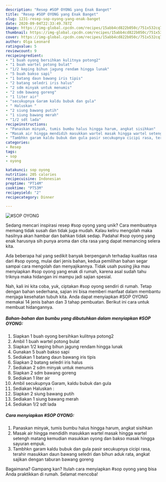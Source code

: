 ```yaml
---
description: "Resep #SOP OYONG yang Enak Banget"
title: "Resep #SOP OYONG yang Enak Banget"
slug: 1231-resep-sop-oyong-yang-enak-banget
date: 2020-09-04T22:33:49.787Z
image: https://img-global.cpcdn.com/recipes/15abb4cd822b050c/751x532cq70/sop-oyong-foto-resep-utama.jpg
thumbnail: https://img-global.cpcdn.com/recipes/15abb4cd822b050c/751x532cq70/sop-oyong-foto-resep-utama.jpg
cover: https://img-global.cpcdn.com/recipes/15abb4cd822b050c/751x532cq70/sop-oyong-foto-resep-utama.jpg
author: Olga Leonard
ratingvalue: 5
reviewcount: 9
recipeingredient:
- "1 buah oyong bersihkan kulitnya potong2"
- "1 buah wartel potong bulat"
- "1/2 keping bihun jagung rendam hingga lunak"
- "5 buah bakso sapi"
- "1 batang daun bawang iris tipis"
- "2 batang seledri iris halus"
- "2 sdm minyak untuk menumis"
- "2 sdm bawang goreng"
- "1 liter air"
- "secukupnya Garam kaldu bubuk dan gula"
- " Haluskan "
- "2 siung bawang putih"
- "1 siung bawang merah"
- "1/2 sdt lada"
recipeinstructions:
- "Panaskan minyak, tumis bumbu halus hingga harum, angkat sisihkan"
- "Masak air hingga mendidih masukkan wartel masak hingga wartel setengh matang kemudian masukkan oyong dan bakso masak hingga sayuran empuk."
- "Tambhkn garam kaldu bubuk dan gula pasir secukupnya cicipi rasa, terahir masukkan daun bawang seledri dan bihun aduk rata, angkat sajikan dengan taburan bawang goreng"
categories:
- Resep
tags:
- sop
- oyong

katakunci: sop oyong 
nutrition: 205 calories
recipecuisine: Indonesian
preptime: "PT14M"
cooktime: "PT53M"
recipeyield: "2"
recipecategory: Dinner

---
```



![#SOP OYONG](https://img-global.cpcdn.com/recipes/15abb4cd822b050c/751x532cq70/sop-oyong-foto-resep-utama.jpg)

Sedang mencari inspirasi resep #sop oyong yang unik? Cara membuatnya memang tidak susah dan tidak juga mudah. Kalau keliru mengolah maka hasilnya akan hambar dan bahkan tidak sedap. Padahal #sop oyong yang enak harusnya sih punya aroma dan cita rasa yang dapat memancing selera kita.



Ada beberapa hal yang sedikit banyak berpengaruh terhadap kualitas rasa dari #sop oyong, mulai dari jenis bahan, kedua pemilihan bahan segar sampai cara mengolah dan menyajikannya. Tidak usah pusing jika mau menyiapkan #sop oyong yang enak di rumah, karena asal sudah tahu triknya maka hidangan ini mampu jadi sajian spesial.


Nah, kali ini kita coba, yuk, ciptakan #sop oyong sendiri di rumah. Tetap dengan bahan sederhana, sajian ini bisa memberi manfaat dalam membantu menjaga kesehatan tubuh kita. Anda dapat menyiapkan #SOP OYONG memakai 14 jenis bahan dan 3 tahap pembuatan. Berikut ini cara untuk membuat hidangannya.

<!--inarticleads1-->

##### Bahan-bahan dan bumbu yang dibutuhkan dalam menyiapkan #SOP OYONG:

1. Siapkan 1 buah oyong bersihkan kulitnya potong2
1. Ambil 1 buah wartel potong bulat
1. Siapkan 1/2 keping bihun jagung rendam hingga lunak
1. Gunakan 5 buah bakso sapi
1. Sediakan 1 batang daun bawang iris tipis
1. Siapkan 2 batang seledri iris halus
1. Sediakan 2 sdm minyak untuk menumis
1. Siapkan 2 sdm bawang goreng
1. Sediakan 1 liter air
1. Ambil secukupnya Garam, kaldu bubuk dan gula
1. Sediakan  Haluskan :
1. Siapkan 2 siung bawang putih
1. Sediakan 1 siung bawang merah
1. Sediakan 1/2 sdt lada




<!--inarticleads2-->

##### Cara menyiapkan #SOP OYONG:

1. Panaskan minyak, tumis bumbu halus hingga harum, angkat sisihkan
1. Masak air hingga mendidih masukkan wartel masak hingga wartel setengh matang kemudian masukkan oyong dan bakso masak hingga sayuran empuk.
1. Tambhkn garam kaldu bubuk dan gula pasir secukupnya cicipi rasa, terahir masukkan daun bawang seledri dan bihun aduk rata, angkat sajikan dengan taburan bawang goreng




Bagaimana? Gampang kan? Itulah cara menyiapkan #sop oyong yang bisa Anda praktikkan di rumah. Selamat mencoba!
